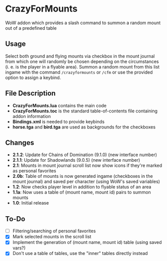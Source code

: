 # CrazyForMounts
WoW addon which provides a slash command to summon a random mount out of a predefined table

## Usage
Select both ground and flying mounts via checkbox in the mount journal from which one will randomly be chosen depending on the circumstances (i. e. is the player in a flyable area). Summon a random mount from this list ingame with the command `/crazyformounts` or `/cfm` or use the provided option to assign a keybind.

## File Description
- **CrazyForMounts.lua** contains the main code
- **CrazyForMounts.toc** is the standard table-of-contents file containing addon information
- **Bindings.xml** is needed to provide keybinds
- **horse.tga** and **bird.tga** are used as backgrounds for the checkboxes

## Changes
- **2.1.2**: Update for Chains of Domination (9.1.0) (new interface number)
- **2.1.1**: Update for Shadowlands (9.0.5) (new interface number)
- **2.1**: Mounts in mount journal scroll list now show icons if they're marked as personal favorites
- **2.0b**: Table of mounts is now generated ingame (checkboxes in the mount journal) and saved per character (using WoW's saved variables)
- **1.2**: Now checks player level in addition to flyable status of an area
- **1.1a**: Now uses a table of (mount name, mount id) pairs to summon mounts
- **1.0**: Initial release

## To-Do
- [ ] Filtering/searching of personal favorites
- [x] Mark selected mounts in the scroll list
- [x] Implement the generation of (mount name, mount id) table (using saved vars?)
- [x] Don't use a table of tables, use the "inner" tables directly instead